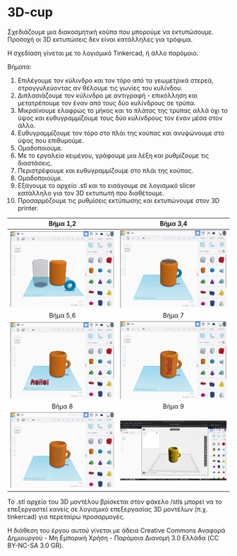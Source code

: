# 3D-cup

Σχεδιάζουμε μια διακοσμητική κούπα που μπορούμε να εκτυπώσουμε. Προσοχή οι 3D εκτυπώσεις δεν είναι κατάλληλες για τρόφιμα.

Η σχεδίαση γίνεται με το λογισμικό Tinkercad, ή άλλο παρόμοιο.

Βήματα:

1) Επιλέγουμε τον κύλινδρο και τον τόρο από τα γεωμετρικά στερεά, στρογγυλεύοντας αν θέλουμε τις γωνίες του κυλίνδου.
2) Διπλασιάζουμε τον κύλινδρο με αντιγραφή - επικόλληση και μετατρέπουμε τον έναν από τους δύο κυλίνδρους σε τρύπα.
3) Μικραίνουμε ελαφρώς το μήκος και το πλάτος της τρύπας αλλά όχι το ύψος και ευθυγραμμίζουμε τους δύο κυλίνδρους τον έναν μέσα στον άλλο.
4) Ευθυγραμμίζουμε τον τόρο στο πλάι της κούπας και ανυψώνουμε στο ύψος που επιθυμούμε.
5) Ομαδοποιούμε.
6) Με το εργαλείο κειμένου, γράφουμε μια λέξη και ρυθμίζουμε τις διαστάσεις.
7) Περιστρέφουμε και ευθυγραμμίζουμε στο πλάι της κούπας.
8) Ομαδοποιούμε.
9) Εξάγουμε το αρχείο .stl και το εισάγουμε σε λογισμικό slicer κατάλληλο για τον 3D εκτυπωτή που διαθέτουμε.
10) Προσαρμόζουμε τις ρυθμίσεις εκτύπωσης και εκτυπώνουμε στον 3D printer. 

      
|         Βήμα 1,2          |        Βήμα 3,4      |
|:----------------------------------:|:------------------------------------:|
| ![cup1](images/cup1.png) | ![cup2](images/cup2.png) |
|         Βήμα 5,6          |          Βήμα 7           |
| ![cup3](images/cup3.png) | ![cup4](images/cup4.png) |
|         Βήμα 8           |           Βήμα 9         |
| ![cup5](images/cup5.png) | ![slicer](images/cupslicer.png) |

To .stl αρχείο του 3D μοντέλου βρίσκεται στον φάκελο /stls μπορεί να το επεξεργαστεί κανείς σε λογισμικό επεξεργασίας 3D μοντέλων (π.χ. tinkercad) για περεταίρω προσαρμογές.


Η διάθεση του έργου αυτού γίνεται με άδεια Creative Commons Αναφορά Δημιουργού - Μη Εμπορική Χρήση - Παρόμοια Διανομή 3.0 Ελλάδα (CC BY-NC-SA 3.0 GR).

